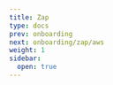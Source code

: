 ```yaml
---
title: Zap
type: docs
prev: onboarding
next: onboarding/zap/aws
weight: 1
sidebar:
  open: true
---
```


<!-- onboarding/zap/
├── setup.md                 # Covers Python, AWS CLI, Docker/Supabase
├── development.md           # Covers pipenv, chalice, tools
├── structure.md             # Describes chalicelib/api, services, etc.
├── testing.md               # Pytest, code coverage, folder layout
├── env-vars.md              # AWS Param Store + Chalice policy setup
└── index.md                 # Table of contents with links to above -->
